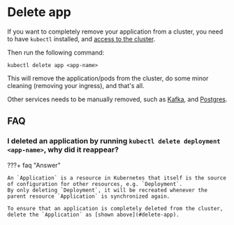 # Delete app
If you want to completely remove your application from a cluster, you need to have `kubectl` installed, and [access to the cluster](https://doc.nais.io/basics/access/#setup-your-kubeconfig).

Then run the following command:

```
kubectl delete app <app-name>
```

This will remove the application/pods from the cluster, do some minor cleaning (removing your ingress), and that's all.

Other services needs to be manually removed, such as [Kafka](https://doc.nais.io/addons/kafka/#permanently-deleting-topic-and-data), and [Postgres](https://doc.nais.io/persistence/postgres/#deleting-the-database).

## FAQ

### I deleted an application by running `kubectl delete deployment <app-name>`, why did it reappear?

???+ faq "Answer"

    An `Application` is a resource in Kubernetes that itself is the source of configuration for other resources, e.g. `Deployment`.
    By only deleting `Deployment`, it will be recreated whenever the parent resource `Application` is synchronized again.

    To ensure that an application is completely deleted from the cluster, delete the `Application` as [shown above](#delete-app).
